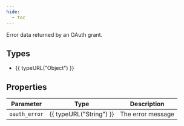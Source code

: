 ```yaml
---
hide:
  - toc
---
```


Error data returned by an OAuth grant.

## Types

- {{ typeURL("Object") }}

## Properties

| Parameter     | Type                    | Description       |
|:-------------:|:-----------------------:|:-----------------:|
| `oauth_error` | {{ typeURL("String") }} | The error message |